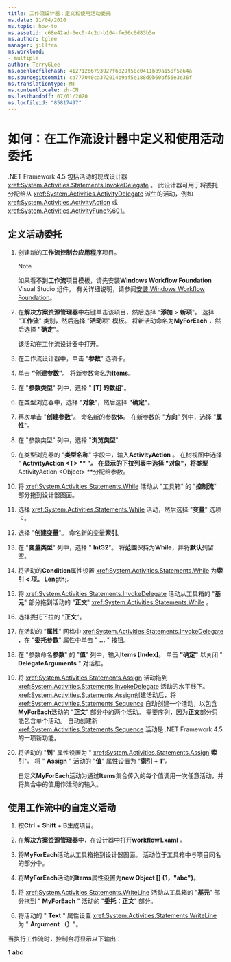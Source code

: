 ```yaml
---
title: 工作流设计器：定义和使用活动委托
ms.date: 11/04/2016
ms.topic: how-to
ms.assetid: c68e42ad-3ec0-4c2d-b104-fe36c6d83b5e
ms.author: tglee
manager: jillfra
ms.workload:
- multiple
author: TerryGLee
ms.openlocfilehash: 41271266793927f6029f50c0411bb9a150f5a64a
ms.sourcegitcommit: ca777040ca372014b9af5e188d9b60bf56e3e36f
ms.translationtype: MT
ms.contentlocale: zh-CN
ms.lasthandoff: 07/01/2020
ms.locfileid: "85817497"
---
```

# <a name="how-to-define-and-consume-activity-delegates-in-the-workflow-designer"></a>如何：在工作流设计器中定义和使用活动委托

.NET Framework 4.5 包括活动的现成设计器 <xref:System.Activities.Statements.InvokeDelegate> 。 此设计器可用于将委托分配给从 <xref:System.Activities.ActivityDelegate> 派生的活动，例如 <xref:System.Activities.ActivityAction> 或 <xref:System.Activities.ActivityFunc%601>。

## <a name="define-an-activity-delegate"></a>定义活动委托

1. 创建新的**工作流控制台应用程序**项目。

   > [!NOTE]
   > 如果看不到**工作流**项目模板，请先安装**Windows Workflow Foundation** Visual Studio 组件。 有关详细说明，请参阅[安装 Windows Workflow Foundation](developing-applications-with-the-workflow-designer.md#install-windows-workflow-foundation)。

3. 在**解决方案资源管理器**中右键单击该项目，然后选择 "**添加**  >  **新项**"。 选择 "**工作流**" 类别，然后选择 "**活动**项" 模板。 将新活动命名为**MyForEach** ，然后选择 **"确定"**。

   该活动在工作流设计器中打开。

4. 在工作流设计器中，单击 "**参数**" 选项卡。

5. 单击 **“创建参数”**。 将新参数命名为**Items**。

6. 在 "**参数类型**" 列中，选择 " **[T] 的数组**"。

7. 在类型浏览器中，选择 "**对象**"，然后选择 **"确定"**。

8. 再次单击 "**创建参数**"。 命名新的参数**体**。 在新参数的 "**方向**" 列中，选择 "**属性**"。

9. 在 "参数类型" 列中，选择 "**浏览类型**"

10. 在类型浏览器的 "**类型名称**" 字段中，输入**ActivityAction** 。 在树视图中选择 " **ActivityAction \<T> ** "。 在显示的下拉列表中选择 "**对象**"，将类型**ActivityAction \<Object> **分配给参数。

11. 将 <xref:System.Activities.Statements.While> 活动从 "工具箱" 的 "**控制流**" 部分拖到设计器图面。

12. 选择 <xref:System.Activities.Statements.While> 活动，然后选择 "**变量**" 选项卡。

13. 选择 "**创建变量**"。 命名新的变量**索引**。

14. 在 "**变量类型**" 列中，选择 " **Int32**"。 将**范围**保持为**While**，并将**默认**列留空。

15. 将活动的**Condition**属性设置 <xref:System.Activities.Statements.While> 为**索引 < 项。 Length;**。

16. 将 <xref:System.Activities.Statements.InvokeDelegate> 活动从工具箱的 "**基元**" 部分拖到活动的 "**正文**" <xref:System.Activities.Statements.While> 。

17. 选择委托下拉的 "**正文**"。

18. 在活动的 "**属性**" 网格中 <xref:System.Activities.Statements.InvokeDelegate> ，在 "**委托参数**" 属性中单击 " **...** " 按钮。

19. 在 "参数命名**参数**" 的 "**值**" 列中，输入**Items [Index]**。 单击 **"确定"** 以关闭 " **DelegateArguments** " 对话框。

20. 将 <xref:System.Activities.Statements.Assign> 活动拖到 <xref:System.Activities.Statements.InvokeDelegate> 活动的水平线下。 <xref:System.Activities.Statements.Assign>创建活动后，将 <xref:System.Activities.Statements.Sequence> 自动创建一个活动，以包含**MyForEach**活动的 "**正文**" 部分中的两个活动。 需要序列，因为**正文**部分只能包含单个活动。 自动创建新 <xref:System.Activities.Statements.Sequence> 活动是 .NET Framework 4.5 的一项新功能。

21. 将活动的 "**到**" 属性设置为 " <xref:System.Activities.Statements.Assign> **索引**"。 将 " **Assign** " 活动的 "**值**" 属性设置为 "**索引 + 1**"。

    自定义**MyForEach**活动为通过**Items**集合传入的每个值调用一次任意活动，并将集合中的值用作活动的输入。

## <a name="use-the-custom-activity-in-a-workflow"></a>使用工作流中的自定义活动

1. 按**Ctrl** + **Shift** + **B**生成项目。

2. 在**解决方案资源管理器**中，在设计器中打开**workflow1.xaml** 。

3. 将**MyForEach**活动从工具箱拖到设计器图面。 活动位于工具箱中与项目同名的部分中。

4. 将**MyForEach**活动的**Items**属性设置为**new Object [] {1，"abc"}**。

5. 将 <xref:System.Activities.Statements.WriteLine> 活动从工具箱的 "**基元**" 部分拖到 " **MyForEach** " 活动的 "**委托：正文**" 部分。

6. 将活动的 " **Text** " 属性设置 <xref:System.Activities.Statements.WriteLine> 为 " **Argument （）**"。

当执行工作流时，控制台将显示以下输出：

**1** 
**abc**
